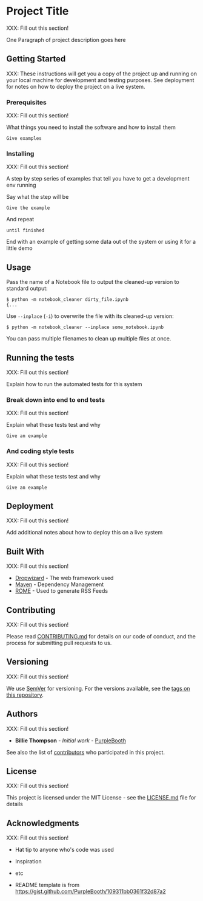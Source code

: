 # Project Title

XXX: Fill out this section!

One Paragraph of project description goes here

## Getting Started

XXX: These instructions will get you a copy of the project up and running on your local machine for development and testing purposes. See deployment for notes on how to deploy the project on a live system.

### Prerequisites

XXX: Fill out this section!

What things you need to install the software and how to install them

```
Give examples
```

### Installing

XXX: Fill out this section!

A step by step series of examples that tell you have to get a development env running

Say what the step will be

```
Give the example
```

And repeat

```
until finished
```

End with an example of getting some data out of the system or using it for a little demo


## Usage

Pass the name of a Notebook file to output the cleaned-up version to standard
output:

```console
$ python -m notebook_cleaner dirty_file.ipynb
{...
```

Use `--inplace` (`-i`) to overwrite the file with its cleaned-up version:

```console
$ python -m notebook_cleaner --inplace some_notebook.ipynb
```

You can pass multiple filenames to clean up multiple files at once.


## Running the tests

XXX: Fill out this section!

Explain how to run the automated tests for this system

### Break down into end to end tests

XXX: Fill out this section!

Explain what these tests test and why

```
Give an example
```

### And coding style tests

XXX: Fill out this section!

Explain what these tests test and why

```
Give an example
```

## Deployment

XXX: Fill out this section!

Add additional notes about how to deploy this on a live system

## Built With

XXX: Fill out this section!

* [Dropwizard](http://www.dropwizard.io/1.0.2/docs/) - The web framework used
* [Maven](https://maven.apache.org/) - Dependency Management
* [ROME](https://rometools.github.io/rome/) - Used to generate RSS Feeds

## Contributing

XXX: Fill out this section!

Please read [CONTRIBUTING.md](https://gist.github.com/PurpleBooth/b24679402957c63ec426) for details on our code of conduct, and the process for submitting pull requests to us.

## Versioning

XXX: Fill out this section!

We use [SemVer](http://semver.org/) for versioning. For the versions available, see the [tags on this repository](https://github.com/your/project/tags). 

## Authors

XXX: Fill out this section!

* **Billie Thompson** - *Initial work* - [PurpleBooth](https://github.com/PurpleBooth)

See also the list of [contributors](https://github.com/your/project/contributors) who participated in this project.

## License

XXX: Fill out this section!

This project is licensed under the MIT License - see the [LICENSE.md](LICENSE.md) file for details

## Acknowledgments

XXX: Fill out this section!

* Hat tip to anyone who's code was used
* Inspiration
* etc

* README template is from https://gist.github.com/PurpleBooth/109311bb0361f32d87a2
